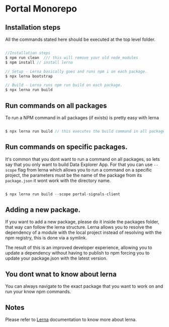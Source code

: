 # Portal Monorepo

## Installation steps

All the commands stated here should be executed at the top level folder.

``` javascript

//Installation steps
$ npm run clean  /// this will remove your old node_modules
$ npm install // install lerna

// Setup - Lerna basically goes and runs npm i on each package.
$ npx lerna bootstrap

// Build - Lerna runs npm run build on each package.
$ npx lerna run build

```

## Run commands on all packages

To run a NPM command in all packages (if exists) is pretty easy with lerna

``` javascript

$ npx lerna run build // this executes the build command in all packages

```

## Run commands on specific packages.

It's common that you dont want to run a command on all packages, so lets say that you only want to build Data Explorer App. For that you can use `--scope` flag from lerna which allows you to run a command on a specific project, the parameters must be the name of the package from its `package.json` it wont work with the directory name.

``` javascript

$ npx lerna run build --scope portal-signals-client

```

## Adding a new package.

If you want to add a new package, please do it inside the packages folder, that way can follow the lerna structure. Lerna allows you to resolve the dependency of a module with the local project instead of resolving with the npm registry, this is done via a symlink.

The result of this is an improved developer experience, allowing you to update a dependency without having to publish to npm forcing you to update your package.json with the latest version.

## You dont wnat to know about lerna

You can always navigate to the exact package that you want to work on and run your know npm commands.


## Notes
Please refer to [Lerna](https://github.com/lerna/lerna#readme) documentation to know more about lerna.

